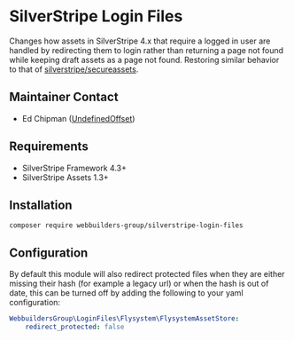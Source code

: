 SilverStripe Login Files
=================
Changes how assets in SilverStripe 4.x that require a logged in user are handled by redirecting them to login rather than returning a page not found while keeping draft assets as a page not found. Restoring similar behavior to that of [silverstripe/secureassets](https://github.com/silverstripe/silverstripe-secureassets).

## Maintainer Contact
* Ed Chipman ([UndefinedOffset](https://github.com/UndefinedOffset))


## Requirements
* SilverStripe Framework 4.3+
* SilverStripe Assets 1.3+


## Installation
```
composer require webbuilders-group/silverstripe-login-files
```

## Configuration
By default this module will also redirect protected files when they are either missing their hash (for example a legacy url) or when the hash is out of date, this can be turned off by adding the following to your yaml configuration:

```yml
WebbuildersGroup\LoginFiles\Flysystem\FlysystemAssetStore:
    redirect_protected: false
```
